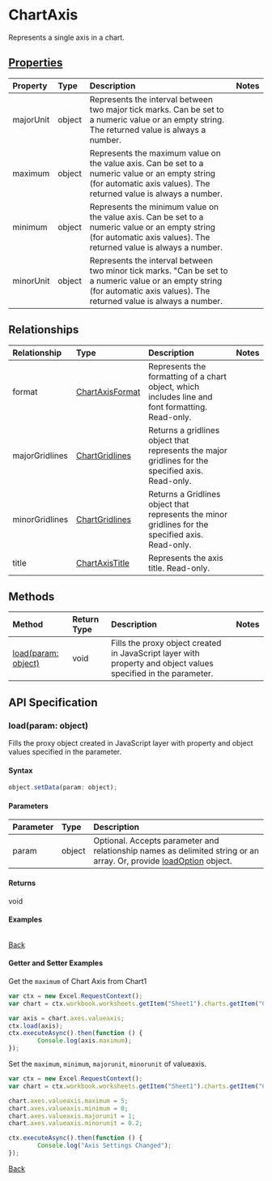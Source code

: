# ChartAxis

Represents a single axis in a chart.

## [Properties](#getter-and-setter-examples)
| Property       | Type    |Description|Notes |
|:---------------|:--------|:----------|:-----|
|majorUnit|object|Represents the interval between two major tick marks. Can be set to a numeric value or an empty string.  The returned value is always a number.||
|maximum|object|Represents the maximum value on the value axis.  Can be set to a numeric value or an empty string (for automatic axis values).  The returned value is always a number.||
|minimum|object|Represents the minimum value on the value axis. Can be set to a numeric value or an empty string (for automatic axis values).  The returned value is always a number.||
|minorUnit|object|Represents the interval between two minor tick marks. "Can be set to a numeric value or an empty string (for automatic axis values). The returned value is always a number.||

## Relationships
| Relationship | Type    |Description|Notes |
|:---------------|:--------|:----------|:-----|
|format|[ChartAxisFormat](chartaxisformat.md)|Represents the formatting of a chart object, which includes line and font formatting. Read-only.||
|majorGridlines|[ChartGridlines](chartgridlines.md)|Returns a gridlines object that represents the major gridlines for the specified axis. Read-only.||
|minorGridlines|[ChartGridlines](chartgridlines.md)|Returns a Gridlines object that represents the minor gridlines for the specified axis. Read-only.||
|title|[ChartAxisTitle](chartaxistitle.md)|Represents the axis title. Read-only.||

## Methods

| Method           | Return Type    |Description|Notes |
|:---------------|:--------|:----------|:-----|
|[load(param: object)](#loadparam-object)|void|Fills the proxy object created in JavaScript layer with property and object values specified in the parameter.||

## API Specification

### load(param: object)
Fills the proxy object created in JavaScript layer with property and object values specified in the parameter.

#### Syntax
```js
object.setData(param: object);
```

#### Parameters
| Parameter       | Type    |Description|
|:---------------|:--------|:----------|
|param|object|Optional. Accepts parameter and relationship names as delimited string or an array. Or, provide [loadOption](loadoption.md) object.|

#### Returns
void

#### Examples
```js

```

[Back](#methods)

#### Getter and Setter Examples
Get the `maximum` of Chart Axis from Chart1
```js
var ctx = new Excel.RequestContext();
var chart = ctx.workbook.worksheets.getItem("Sheet1").charts.getItem("Chart1");	

var axis = chart.axes.valueaxis;
ctx.load(axis);
ctx.executeAsync().then(function () {
		Console.log(axis.maximum);
});
```

Set the  `maximum`,  `minimum`,  `majorunit`, `minorunit` of valueaxis. 

```js
var ctx = new Excel.RequestContext();
var chart = ctx.workbook.worksheets.getItem("Sheet1").charts.getItem("Chart1");	

chart.axes.valueaxis.maximum = 5;
chart.axes.valueaxis.minimum = 0;
chart.axes.valueaxis.majorunit = 1;
chart.axes.valueaxis.minorunit = 0.2;

ctx.executeAsync().then(function () {
		Console.log("Axis Settings Changed");
});
```

[Back](#properties)
